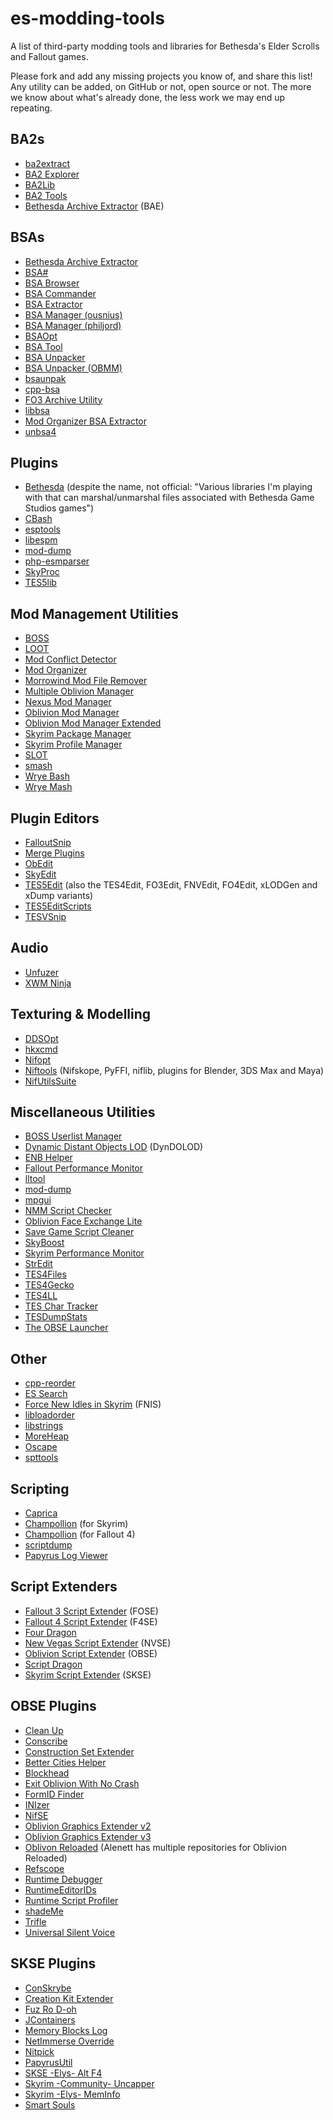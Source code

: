 # es-modding-tools
A list of third-party modding tools and libraries for Bethesda's Elder Scrolls and Fallout games.

Please fork and add any missing projects you know of, and share this list! Any utility can be added, on GitHub or not, open source or not. The more we know about what's already done, the less work we may end up repeating.

## BA2s

* [ba2extract](http://f4se.silverlock.org/)
* [BA2 Explorer](https://github.com/miere43/ba2explorer)
* [BA2Lib](https://github.com/digitalutopia1/BA2Lib)
* [BA2 Tools](https://github.com/miere43/ba2tools)
* [Bethesda Archive Extractor](https://github.com/jonwd7/bae) (BAE)

## BSAs

* [Bethesda Archive Extractor](https://github.com/jonwd7/bae)
* [BSA#](https://github.com/jzebedee/bsasharp)
* [BSA Browser](https://github.com/AlexxEG/BSA_Browser)
* [BSA Commander](http://letalka.sourceforge.net/morr/index.htm)
* [BSA Extractor](https://github.com/CynicRus/BSAExtractor)
* [BSA Manager (ousnius)](https://github.com/ousnius/BSA-Manager)
* [BSA Manager (philjord)](https://github.com/philjord/BSAManager)
* [BSAOpt](https://github.com/Ethatron/bsaopt)
* [BSA Tool](https://github.com/Dysperia/BSATool)
* [BSA Unpacker](https://github.com/pseudoh/BSAUnPacker)
* [BSA Unpacker (OBMM)](http://www.nexusmods.com/oblivion/mods/3117/)
* [bsaunpak](https://github.com/figment/bsaunpak)
* [cpp-bsa](https://github.com/Yacoby/cpp-bsa)
* [FO3 Archive Utility](http://www.nexusmods.com/fallout3/mods/34/?)
* [libbsa](https://github.com/WrinklyNinja/libbsa)
* [Mod Organizer BSA Extractor](https://github.com/TanninOne/modorganizer-bsa_extractor)
* [unbsa4](https://github.com/angeld29/unbsa4)

## Plugins

* [Bethesda](https://github.com/acsellers/bethesda) (despite the name, not official: "Various libraries I'm playing with that can marshal/unmarshal files associated with Bethesda Game Studios games")
* [CBash](https://github.com/Ethatron/CBash)
* [esptools](https://github.com/anahuj/esptools)
* [libespm](https://github.com/WrinklyNinja/libespm)
* [mod-dump](https://github.com/matortheeternal/mod-dump)
* [php-esmparser](https://github.com/Yacoby/php-esmparser)
* [SkyProc](https://bitbucket.org/DienesToo/skyproc-library)
* [TES5lib](https://github.com/uesp/tes5lib)

## Mod Management Utilities

* [BOSS](https://github.com/boss-developers)
* [LOOT](https://github.com/loot)
* [Mod Conflict Detector](http://www.nexusmods.com/oblivion/mods/2579/)
* [Mod Organizer](https://github.com/TanninOne/modorganizer)
* [Morrowind Mod File Remover](https://github.com/Yacoby/Morrowind-Mod-File-Remover)
* [Multiple Oblivion Manager](http://www.nexusmods.com/oblivion/mods/41271/?)
* [Nexus Mod Manager](http://www.nexusmods.com/skyrim/mods/modmanager/?)
* [Oblivion Mod Manager](http://www.nexusmods.com/oblivion/mods/2097/)
* [Oblivion Mod Manager Extended](http://www.nexusmods.com/oblivion/mods/32277/)
* [Skyrim Package Manager](https://github.com/Yacoby/skyrim-package-manager)
* [Skyrim Profile Manager](https://github.com/camvr/Skyrim-Profile-Manager)
* [SLOT](https://github.com/matortheeternal/SLOT)
* [smash](https://github.com/matortheeternal/smash)
* [Wrye Bash](https://github.com/wrye-bash)
* [Wrye Mash](https://github.com/Yacoby/Wrye-Mash)

## Plugin Editors

* [FalloutSnip](https://github.com/figment/falloutsnip)
* [Merge Plugins](https://github.com/matortheeternal/merge-plugins)
* [ObEdit](https://github.com/uesp/obedit)
* [SkyEdit](https://github.com/uesp/skyedit)
* [TES5Edit](https://github.com/TES5Edit) (also the TES4Edit, FO3Edit, FNVEdit, FO4Edit, xLODGen and xDump variants)
* [TES5EditScripts](https://github.com/matortheeternal/TES5EditScripts)
* [TESVSnip](https://github.com/figment/tesvsnip)

## Audio

* [Unfuzer](http://www.nexusmods.com/skyrim/mods/19242/?)
* [XWM Ninja](http://www.nexusmods.com/skyrim/mods/53132/)

## Texturing & Modelling

* [DDSOpt](https://github.com/Ethatron/ddsopt)
* [hkxcmd](http://www.nexusmods.com/skyrim/mods/1797/?)
* [Nifopt](https://github.com/Ethatron/nifopt)
* [Niftools](https://github.com/niftools) (Nifskope, PyFFI, niflib, plugins for Blender, 3DS Max and Maya)
* [NifUtilsSuite](https://github.com/skyfox69/NifUtilsSuite)

## Miscellaneous Utilities

* [BOSS Userlist Manager](http://www.nexusmods.com/oblivion/mods/29790/)
* [Dynamic Distant Objects LOD](http://www.nexusmods.com/skyrim/mods/59721/?) (DynDOLOD)
* [ENB Helper](http://www.dev-c.com/skyrim/enbhelper/)
* [Fallout Performance Monitor](http://www.nexusmods.com/fallout4/mods/1762/?)
* [lltool](https://github.com/Gruftikus/lltool)
* [mod-dump](https://github.com/matortheeternal/mod-dump)
* [mpgui](https://github.com/Gruftikus/mpgui)
* [NMM Script Checker](https://github.com/miere43/nmm-script-checker)
* [Oblivion Face Exchange Lite](http://www.nexusmods.com/oblivion/mods/7808/)
* [Save Game Script Cleaner](http://www.nexusmods.com/skyrim/mods/52363/?)
* [SkyBoost](http://www.dev-c.com/skyrim/skyboost/)
* [Skyrim Performance Monitor](http://www.nexusmods.com/skyrim/mods/6491/?)
* [StrEdit](https://github.com/WrinklyNinja/stredit)
* [TES4Files](http://straygenius.com/index.php?title=TES4Files)
* [TES4Gecko](http://www.nexusmods.com/oblivion/mods/8665/?)
* [TES4LL](https://github.com/Gruftikus/tes4ll)
* [TES Char Tracker](https://github.com/miere43/tes-char-tracker)
* [TESDumpStats](https://github.com/lojack5/TESDumpStats)
* [The OBSE Launcher](http://www.nexusmods.com/oblivion/mods/6696/)

## Other

* [cpp-reorder](https://github.com/Yacoby/cpp-reorder)
* [ES Search](https://github.com/Yacoby/es-search)
* [Force New Idles in Skyrim](http://www.nexusmods.com/skyrim/mods/11811/) (FNIS)
* [libloadorder](https://github.com/WrinklyNinja/libloadorder)
* [libstrings](https://github.com/WrinklyNinja/libstrings)
* [MoreHeap](https://github.com/shadeMe/MoreHeap)
* [Oscape](https://github.com/Ethatron/Oscape)
* [spttools](https://github.com/anahuj/spttools)

## Scripting

* [Caprica](https://github.com/Orvid/Caprica)
* [Champollion](http://www.nexusmods.com/skyrim/mods/35307/?) (for Skyrim)
* [Champollion](https://github.com/Orvid/Champollion) (for Fallout 4)
* [scriptdump](http://f4se.silverlock.org/)
* [Papyrus Log Viewer](http://www.nexusmods.com/skyrim/mods/42815/?)

## Script Extenders

* [Fallout 3 Script Extender](http://fose.silverlock.org/) (FOSE)
* [Fallout 4 Script Extender](http://f4se.silverlock.org/) (F4SE)
* [Four Dragon](http://www.dev-c.com/fallout4/fourdragon/)
* [New Vegas Script Extender](http://nvse.silverlock.org/) (NVSE)
* [Oblivion Script Extender](http://obse.silverlock.org/) (OBSE)
* [Script Dragon](http://www.dev-c.com/skyrim/scriptdragon/)
* [Skyrim Script Extender](http://skse.silverlock.org/) (SKSE)

## OBSE Plugins

* [Clean Up](http://www.nexusmods.com/oblivion/mods/24606/)
* [Conscribe](https://github.com/shadeMe/ConScribe)
* [Construction Set Extender](http://www.nexusmods.com/oblivion/mods/36370/)
* [Better Cities Helper](https://github.com/shadeMe/Better-Cities-Helper)
* [Blockhead](https://github.com/shadeMe/Blockhead)
* [Exit Oblivion With No Crash](http://www.nexusmods.com/oblivion/mods/21416/)
* [FormID Finder](http://www.nexusmods.com/oblivion/mods/16704/)
* [INIzer](https://github.com/shadeMe/INIzer)
* [NifSE](http://www.nexusmods.com/oblivion/mods/21292/)
* [Oblivion Graphics Extender v2](https://github.com/scanti/Oblivion-Graphics-Extender-v2)
* [Oblivion Graphics Extender v3](https://github.com/shadeMe/Oblivion-Graphics-Extender-v3)
* [Oblivon Reloaded](https://github.com/Alenett) (Alenett has multiple repositories for Oblivion Reloaded)
* [Refscope](http://www.nexusmods.com/oblivion/mods/21862/)
* [Runtime Debugger](https://github.com/shadeMe/Runtime-Debugger)
* [RuntimeEditorIDs](https://github.com/shadeMe/RuntimeEditorIDs)
* [Runtime Script Profiler](https://github.com/shadeMe/RuntimeScriptProfiler)
* [shadeMe](https://github.com/shadeMe/shadeMe)
* [Trifle](https://github.com/shadeMe/Trifle)
* [Universal Silent Voice](http://www.nexusmods.com/oblivion/mods/16622/)

## SKSE Plugins

* [ConSkrybe](https://github.com/shadeMe/ConSkrybe)
* [Creation Kit Extender](https://github.com/shadeMe/Creation-Kit-Extender)
* [Fuz Ro D-oh](https://github.com/shadeMe/Fuz-Ro-D-oh)
* [JContainers](https://github.com/SilverIce/JContainers)
* [Memory Blocks Log](http://www.nexusmods.com/skyrim/mods/50471/?)
* [NetImmerse Override](http://www.nexusmods.com/skyrim/mods/37481/)
* [Nitpick](https://github.com/shadeMe/Nitpick)
* [PapyrusUtil](http://www.nexusmods.com/skyrim/mods/58705/?)
* [SKSE -Elys- Alt F4](http://www.nexusmods.com/skyrim/mods/17202/?)
* [Skyrim -Community- Uncapper](http://www.nexusmods.com/skyrim/mods/1175/?)
* [Skyrim -Elys- MemInfo](http://www.nexusmods.com/skyrim/mods/2006/?)
* [Smart Souls](https://github.com/shadeMe/Smart-Souls)
